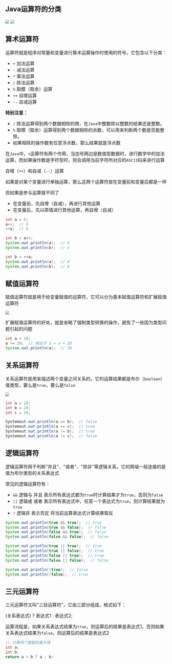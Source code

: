 ## Java运算符的分类

<img src="https://s1.ax1x.com/2020/03/19/8ybx1S.md.png" style="zoom:75%" />

<img src="https://s1.ax1x.com/2020/03/19/8yOaFI.md.png" style="zoom:75%" />

## 算术运算符

运算符就是程序对常量和变量进行算术运算操作时使用的符号。它包含以下分类：

- `+` 加法运算
- `-` 减法运算
- `*` 乘法运算
- `/` 除法运算
- `%` 取模（取余）运算
- `++` 自增运算
- `--` 自减运算

**特别注意：**

- `/` 除法运算得到两个数据相除的商，在`Java`中整数除以整数的结果还是整数。
- `%` 取模（取余）运算得到两个数据相除的余数，可以用来判断两个数是否能整除。
- 如果相除的操作数有任意浮点数，那么结果就是浮点数 

在`Java`中，`+`运算符有两个作用，当加号两边是数值型数据时，进行数学中的加法运算，而如果操作数是字符型时，则会调用当前字符所对应的`ASCII`码来进行运算

自增（`++`）和自减（`--`）运算

如果是对某个变量进行单独运算，那么这两个运算符放在变量前和变量后都是一样

但如果是参与运算就不同了

- 在变量前，先自增（自减），再进行其他运算
- 在变量后，先以原值进行其他运算，再自增（自减）

``` java
int a = 5;
a++;  // 6
++a;  // 6

int b = a++;
System.out.println(a);  // 6
System.out.println(b);  // 5

int b = ++a;
System.out.println(a);  // 6
System.out.println(b);  // 6
```

## 赋值运算符

赋值运算符就是用于给变量赋值的运算符，它可以分为基本赋值运算符和扩展赋值运算符

<img src="https://s1.ax1x.com/2020/03/20/8gkDPK.png" style="zoom:75%" />

扩展赋值运算符的好处，就是省略了强制类型转换的操作，避免了一些因为类型问题引起的问题

```java
int a = 10;
a += 20;  // 相当于 a = a + 20
System.out.println(a);  // 30
```

## 关系运算符

关系运算符是用来描述两个变量之间关系的，它的运算结果都是布尔（`boolean`）值类型，要么是`true`，要么是`false`

<img src="https://s1.ax1x.com/2020/03/20/8gZcfP.png" style="zoom:75%" />

```java
int a = 10;
int b = 20;
int c = 10;

Systemout.out.println(a == b);  // false
Systemout.out.println(a == c);  // true
Systemout.out.println(a != b);  // true
Systemout.out.println(a != c);  // false
```

## 逻辑运算符

逻辑运算符用于判断"并且"、"或者"、"除非"等逻辑关系，它的两端一般连接的是值为布尔类型的关系表达式

常见的逻辑运算符有：

- `&&` 逻辑与 并且 表示所有表达式都为`true`时计算结果才为`true`，否则为`false`
- `||` 逻辑或 或者 表示所有表达式中，任意一个表达式为`true`，则计算结果就为`true`
- `!` 逻辑非 表示否定 将当前运算表达式计算结果取反

```java
System.out.println(true && true);  // true
System.out.println(true && false);  // false
System.out.println(false && true);  // false
System.out.println(false && false);  // false

System.out.println(true || true);  // true
System.out.println(true || false);  // true
System.out.println(false || true);  // true
System.out.println(false || false);  // false

System.out.println(!true);  // false
System.out.println(!false);  // true
```

## 三元运算符

三元运算符又叫"三目运算符"，它由三部分组成，格式如下：

(关系表达式) ? 表达式1 : 表达式2;

运算流程是，如果关系表达式结果为`true`，则运算后的结果是表达式1，否则如果关系表达式结果为`false`，则运算后的结果是表达式2

```java
// 计算两个整数的最大值
int a;
int b;
return a > b ? a : b;
```